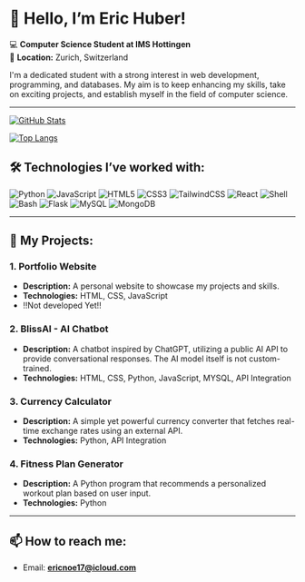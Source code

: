 # 👋 Hello, I’m Eric Huber!  

💻 **Computer Science Student at IMS Hottingen**  
📍 **Location:** Zurich, Switzerland  

I'm a dedicated student with a strong interest in web development, programming, and databases. My aim is to keep enhancing my skills, take on exciting projects, and establish myself in the field of computer science.


---

[![GitHub Stats](https://github-readme-stats.vercel.app/api?username=im23b-hubere&show_icons=true&theme=tokyonight)](https://github.com/anuraghazra/github-readme-stats)

[![Top Langs](https://github-readme-stats.vercel.app/api/top-langs/?username=im23b-hubere&layout=compact&theme=tokyonight)](https://github.com/anuraghazra/github-readme-stats)



## 🛠️ Technologies I’ve worked with:  

![Python](https://img.shields.io/badge/-Python-3776AB?style=for-the-badge&logo=python&logoColor=white)
![JavaScript](https://img.shields.io/badge/-JavaScript-F7DF1E?style=for-the-badge&logo=javascript&logoColor=black)
![HTML5](https://img.shields.io/badge/-HTML5-E34F26?style=for-the-badge&logo=html5&logoColor=white)
![CSS3](https://img.shields.io/badge/-CSS3-1572B6?style=for-the-badge&logo=css3&logoColor=white)
![TailwindCSS](https://img.shields.io/badge/-TailwindCSS-38B2AC?style=for-the-badge&logo=tailwind-css&logoColor=white)
![React](https://img.shields.io/badge/-React-61DAFB?style=for-the-badge&logo=react&logoColor=black)
![Shell](https://img.shields.io/badge/-Shell-4EAA25?style=for-the-badge&logo=gnu-bash&logoColor=white)
![Bash](https://img.shields.io/badge/-Bash-121011?style=for-the-badge&logo=gnubash&logoColor=white)
![Flask](https://img.shields.io/badge/-Flask-000000?style=for-the-badge&logo=flask&logoColor=white)
![MySQL](https://img.shields.io/badge/-MySQL-4479A1?style=for-the-badge&logo=mysql&logoColor=white)
![MongoDB](https://img.shields.io/badge/-MongoDB-47A248?style=for-the-badge&logo=mongodb&logoColor=white)

---

## 🚀 My Projects:  

### **1. Portfolio Website**  
- **Description:** A personal website to showcase my projects and skills.  
- **Technologies:** HTML, CSS, JavaScript
- !!Not developed Yet!!

### **2. BlissAI - AI Chatbot**  
- **Description:** A chatbot inspired by ChatGPT, utilizing a public AI API to provide conversational responses. The AI model itself is not custom-trained.  
- **Technologies:** HTML, CSS, Python, JavaScript, MYSQL, API Integration  

### **3. Currency Calculator**  
- **Description:** A simple yet powerful currency converter that fetches real-time exchange rates using an external API.  
- **Technologies:** Python, API Integration

### **4. Fitness Plan Generator**  
- **Description:** A Python program that recommends a personalized workout plan based on user input.  
- **Technologies:** Python


  

---

## 📫 How to reach me:  
- Email: **ericnoe17@icloud.com**  
 
